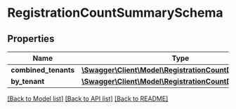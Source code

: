 # RegistrationCountSummarySchema

## Properties
Name | Type | Description | Notes
------------ | ------------- | ------------- | -------------
**combined_tenants** | [**\Swagger\Client\Model\RegistrationCountDetailSchema**](RegistrationCountDetailSchema.md) |  | [optional] 
**by_tenant** | [**\Swagger\Client\Model\RegistrationCountDetailSchema[]**](RegistrationCountDetailSchema.md) |  | 

[[Back to Model list]](../README.md#documentation-for-models) [[Back to API list]](../README.md#documentation-for-api-endpoints) [[Back to README]](../README.md)


